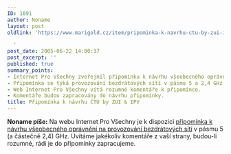 ```yaml
---
ID: 1691
author: Noname
layout: post
oldlink: 'https://www.marigold.cz/item/pripominka-k-navrhu-ctu-by-zui-ipv

  '
post_date: 2005-06-22 14:00:37
post_excerpt: ''
published: true
summary_points:
- Internet Pro Všechny zveřejnil připomínku k návrhu všeobecného oprávnění.
- Připomínka se týká provozování bezdrátových sítí v pásmu 5 a 2,4 GHz.
- Web Internet Pro Všechny vítá rozumné komentáře k připomínce.
- Komentáře budou zapracovány do návrhu připomínky.
title: Připomínka k návrhu ČTÚ by ZUI & IPV
---
```


<p><strong>Noname píše:</strong> Na webu Internet Pro Všechny je k dispozici <a href="http://www.internetprovsechny.cz/blesk.php?cbl=206">připomínka k návrhu všeobecného oprávnění na provozování bezdrátových sítí</a> v pásmu 5 (a částečně 2,4) GHz. Uvítáme jakékoliv komentáře z vaší strany, budou-li rozumné, rádi je do připomínky zapracujeme.
</p>